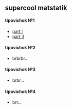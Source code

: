 ## supercool matstatik 
#### tipovichok №1
- [part I ](https://kimvlry.github.io/supercool-matstatik/pdfs/1.1.pdf)
- [part II](https://kimvlry.github.io/supercool-matstatik/pdfs/1.2.pdf)

#### tipovichok №2
- brbrbr...
  
#### tipovichok №3
- brbr...
  
#### tipovichok №4
- brr...
